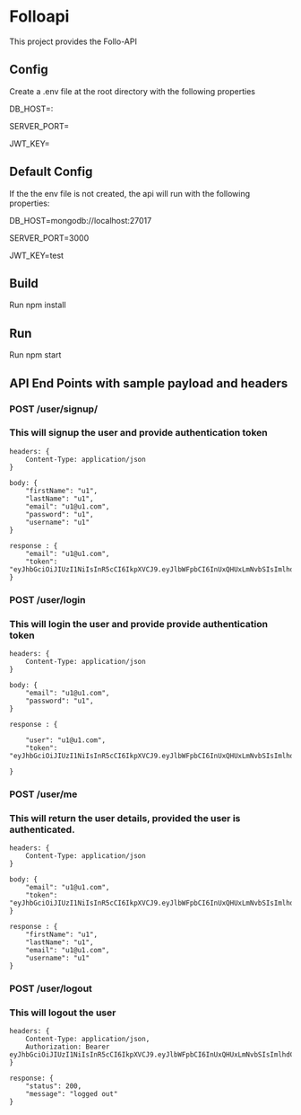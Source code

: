 # Folloapi

This project provides the Follo-API

## Config
Create a .env file at the root directory with the following properties 

DB_HOST=<your mongo host>:<port>

SERVER_PORT=<port for express server>

JWT_KEY=<jwt key>

## Default Config
If the the env file is not created, the api will run with the following properties:

DB_HOST=mongodb://localhost:27017

SERVER_PORT=3000

JWT_KEY=test


## Build

Run 
npm install

## Run

Run 
npm start

## API End Points with sample payload and headers

### POST /user/signup/
### This will signup the user and provide authentication token
```
headers: {
    Content-Type: application/json
}
```
```
body: {
	"firstName": "u1",
	"lastName": "u1",
	"email": "u1@u1.com",
	"password": "u1",
	"username": "u1"
}
```
```
response : {
    "email": "u1@u1.com",
    "token": "eyJhbGciOiJIUzI1NiIsInR5cCI6IkpXVCJ9.eyJlbWFpbCI6InUxQHUxLmNvbSIsImlhdCI6MTU1NTM5ODcwM30"
}
```

### POST /user/login
### This will login the user and provide provide authentication token
```
headers: {
    Content-Type: application/json
}
```
```
body: {
	"email": "u1@u1.com",
	"password": "u1",
}
```
```
response : {
    
    "user": "u1@u1.com",
    "token": "eyJhbGciOiJIUzI1NiIsInR5cCI6IkpXVCJ9.eyJlbWFpbCI6InUxQHUxLmNvbSIsImlhdCI6MTU1NTM5ODczMH0"

}
```
### POST /user/me 
### This will return the user details, provided the user is authenticated.
```
headers: {
    Content-Type: application/json
}
```
```
body: {
	"email": "u1@u1.com",
	"token": "eyJhbGciOiJIUzI1NiIsInR5cCI6IkpXVCJ9.eyJlbWFpbCI6InUxQHUxLmNvbSIsImlhdCI6MTU1NTM"
}
```
```
response : {
    "firstName": "u1",    
    "lastName": "u1",    
    "email": "u1@u1.com",
    "username": "u1"
}
```

### POST /user/logout
### This will logout the user
```
headers: {
    Content-Type: application/json,
    Authorization: Bearer eyJhbGciOiJIUzI1NiIsInR5cCI6IkpXVCJ9.eyJlbWFpbCI6InUxQHUxLmNvbSIsImlhdCI6MTU1NTM5ODczMH0
}
```
```
response: {
    "status": 200,
    "message": "logged out"
}
```